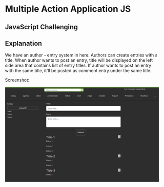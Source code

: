# Multiple Action Application JS

## JavaScript Challenging

## Explanation

We have an author - entry system in here. Authors can create entries with a title. When author wants to post an entry, title will be displayed on the left side area that contains list of entry titles. 
If author wants to post an entry with the same title, it'll be posted as comment entry under the same title.

Screenshot:

![SS](SS/SS.PNG)


